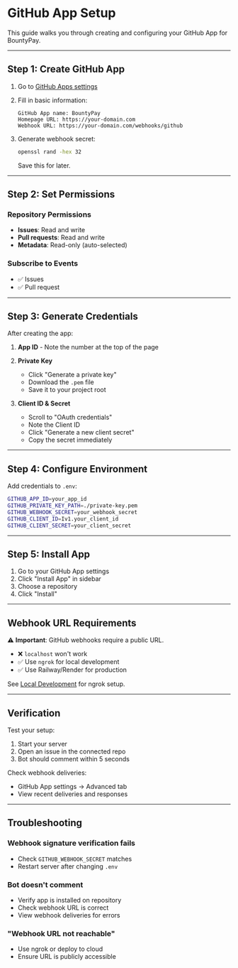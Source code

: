 # GitHub App Setup

This guide walks you through creating and configuring your GitHub App for BountyPay.

---

## Step 1: Create GitHub App

1. Go to [GitHub Apps settings](https://github.com/settings/apps/new)

2. Fill in basic information:
   ```
   GitHub App name: BountyPay
   Homepage URL: https://your-domain.com
   Webhook URL: https://your-domain.com/webhooks/github
   ```

3. Generate webhook secret:
   ```bash
   openssl rand -hex 32
   ```
   Save this for later.

---

## Step 2: Set Permissions

### Repository Permissions
- **Issues**: Read and write
- **Pull requests**: Read and write
- **Metadata**: Read-only (auto-selected)

### Subscribe to Events
- ✅ Issues
- ✅ Pull request

---

## Step 3: Generate Credentials

After creating the app:

1. **App ID** - Note the number at the top of the page

2. **Private Key**
   - Click "Generate a private key"
   - Download the `.pem` file
   - Save it to your project root

3. **Client ID & Secret**
   - Scroll to "OAuth credentials"
   - Note the Client ID
   - Click "Generate a new client secret"
   - Copy the secret immediately

---

## Step 4: Configure Environment

Add credentials to `.env`:

```bash
GITHUB_APP_ID=your_app_id
GITHUB_PRIVATE_KEY_PATH=./private-key.pem
GITHUB_WEBHOOK_SECRET=your_webhook_secret
GITHUB_CLIENT_ID=Iv1.your_client_id
GITHUB_CLIENT_SECRET=your_client_secret
```

---

## Step 5: Install App

1. Go to your GitHub App settings
2. Click "Install App" in sidebar
3. Choose a repository
4. Click "Install"

---

## Webhook URL Requirements

⚠️ **Important**: GitHub webhooks require a public URL.

- ❌ `localhost` won't work
- ✅ Use `ngrok` for local development
- ✅ Use Railway/Render for production

See [Local Development](./local-development.md) for ngrok setup.

---

## Verification

Test your setup:

1. Start your server
2. Open an issue in the connected repo
3. Bot should comment within 5 seconds

Check webhook deliveries:
- GitHub App settings → Advanced tab
- View recent deliveries and responses

---

## Troubleshooting

### Webhook signature verification fails
- Check `GITHUB_WEBHOOK_SECRET` matches
- Restart server after changing `.env`

### Bot doesn't comment
- Verify app is installed on repository
- Check webhook URL is correct
- View webhook deliveries for errors

### "Webhook URL not reachable"
- Use ngrok or deploy to cloud
- Ensure URL is publicly accessible

